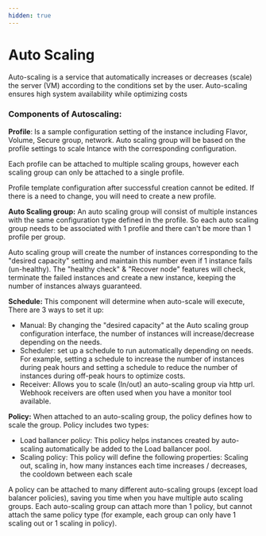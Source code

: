 ```yaml
---
hidden: true
---
```


# Auto Scaling

Auto-scaling is a service that automatically increases or decreases (scale) the server (VM) according to the conditions set by the user. Auto-scaling ensures high system availability while optimizing costs

### **Components of Autoscaling:** <a href="#autoscaling-componentsofautoscaling" id="autoscaling-componentsofautoscaling"></a>

**Profile**: Is a sample configuration setting of the instance including Flavor, Volume, Secure group, network. Auto scaling group will be based on the profile settings to scale Intance with the corresponding configuration.

Each profile can be attached to multiple scaling groups, however each scaling group can only be attached to a single profile.

Profile template configuration after successful creation cannot be edited. If there is a need to change, you will need to create a new profile.

**Auto Scaling group:** An auto scaling group will consist of multiple instances with the same configuration type defined in the profile. So each auto scaling group needs to be associated with 1 profile and there can't be more than 1 profile per group.

Auto scaling group will create the number of instances corresponding to the "desired capacity" setting and maintain this number even if 1 instance fails (un-healthy). The "healthy check" & "Recover node" features will check, terminate the failed instances and create a new instance, keeping the number of instances always guaranteed.

**Schedule:** This component will determine when auto-scale will execute, There are 3 ways to set it up:

* Manual: By changing the "desired capacity" at the Auto scaling group configuration interface, the number of instances will increase/decrease depending on the needs.
* Scheduler: set up a schedule to run automatically depending on needs. For example, setting a schedule to increase the number of instances during peak hours and setting a schedule to reduce the number of instances during off-peak hours to optimize costs.
* Receiver: Allows you to scale (In/out) an auto-scaling group via http url. Webhook receivers are often used when you have a monitor tool available.

**Policy:** When attached to an auto-scaling group, the policy defines how to scale the group. Policy includes two types:

* Load ballancer policy: This policy helps instances created by auto-scaling automatically be added to the Load ballancer pool.
* Scaling policy: This policy will define the following properties: Scaling out, scaling in, how many instances each time increases / decreases, the cooldown between each scale

A policy can be attached to many different auto-scaling groups (except load balancer policies), saving you time when you have multiple auto scaling groups. Each auto-scaling group can attach more than 1 policy, but cannot attach the same policy type (for example, each group can only have 1 scaling out or 1 scaling in policy).
